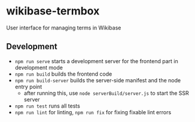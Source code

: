 # wikibase-termbox
User interface for managing terms in Wikibase

## Development
* `npm run serve` starts a development server for the frontend part in development mode
* `npm run build` builds the frontend code
* `npm run build-server` builds the server-side manifest and the node entry point
    * after running this, use `node serverBuild/server.js` to start the SSR server
* `npm run test` runs all tests
* `npm run lint` for linting, `npm run fix` for fixing fixable lint errors
